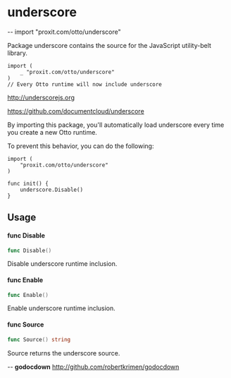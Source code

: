 # underscore
--
    import "proxit.com/otto/underscore"

Package underscore contains the source for the JavaScript utility-belt library.

    import (
    	_ "proxit.com/otto/underscore"
    )
    // Every Otto runtime will now include underscore

http://underscorejs.org

https://github.com/documentcloud/underscore

By importing this package, you'll automatically load underscore every time you
create a new Otto runtime.

To prevent this behavior, you can do the following:

    import (
    	"proxit.com/otto/underscore"
    )

    func init() {
    	underscore.Disable()
    }

## Usage

#### func  Disable

```go
func Disable()
```
Disable underscore runtime inclusion.

#### func  Enable

```go
func Enable()
```
Enable underscore runtime inclusion.

#### func  Source

```go
func Source() string
```
Source returns the underscore source.

--
**godocdown** http://github.com/robertkrimen/godocdown
